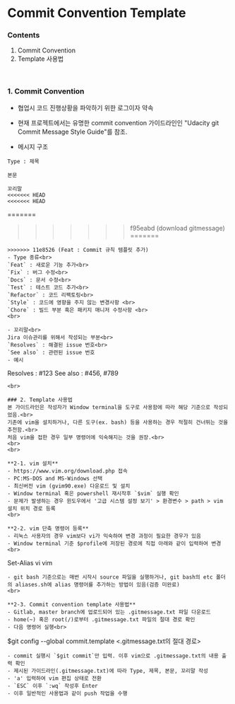 # Commit Convention Template

### Contents

1. Commit Convention
2. Template 사용법

<br>

### 1. Commit Convention
- 협업시 코드 진행상황을 파악하기 위한 로그이자 약속
- 현재 프로젝트에서는 유명한 commit convention 가이드라인인 "Udacity git Commit Message Style Guide"를 참조.<br>

- 메시지 구조
```
Type : 제목

본문

꼬리말
<<<<<<< HEAD
<<<<<<< HEAD
```
=======

>>>>>>> f95eabd (download gitmessage)
=======
```
>>>>>>> 11e8526 (Feat : Commit 규칙 템플릿 추가)
- Type 종류<br>
`Feat` : 새로운 기능 추가<br>
`Fix` : 버그 수정<br>
`Docs` : 문서 수정<br>
`Test` : 테스트 코드 추가<br>
`Refactor` : 코드 리팩토링<br>
`Style` : 코드에 영향을 주지 않는 변경사항 <br>
`Chore` : 빌드 부분 혹은 패키지 매니저 수정사항 <br>
<br>

- 꼬리말<br>
Jira 이슈관리를 위해서 작성되는 부분<br>
`Resolves` : 해결된 issue 번호<br>
`See also` : 관련된 issue 번호
- 예시
```
Resolves : #123
See also : #456, #789
```
<br>

### 2. Template 사용법
본 가이드라인은 작성자가 Window terminal을 도구로 사용함에 따라 해당 기준으로 작성되었음.<br>
기존에 vim을 설치하거나, 다른 도구(ex. bash) 등을 사용하는 경우 적절히 건너뛰는 것을 추천함.<br>
처음 vim을 접한 경우 일부 명령어에 익숙해지는 것을 권장.<br>
<br>
<br>

**2-1. vim 설치**
- https://www.vim.org/download.php 접속
- PC:MS-DOS and MS-Windows 선택
- 최신버전 vim (gvim90.exe) 다운로드 및 설치
- Window terminal 혹은 powershell 재시작후 `$vim` 실행 확인
- 문제가 발생하는 경우 윈도우에서 '고급 시스템 설정 보기' > 환경변수 > path > vim 설치 위치 경로 등록 
<br>

**2-2. vim 단축 명령어 등록**
- 리눅스 사용자의 경우 vim보다 vi가 익숙하여 변경 과정이 필요한 경우가 있음
- Window terminal 기준 $profile에 저장된 경로에 직접 아래와 같이 입력하여 변경<br>
```
Set-Alias vi vim
```
- git bash 기준으로는 매번 시작시 source 파일을 실행하거나, git bash의 etc 폴더의 aliases.sh에 alias 명령어를 추가하는 방법이 있음(검증 미완료)
<br>

**2-3. Commit convention template 사용법** 
- Gitlab, master branch에 업로드되어 있는 .gitmessage.txt 파일 다운로드
- home(~) 혹은 root(/)로부터 .gitmessage.txt 파일의 절대 경로 확인
- 다음 명령어 실행<br>
```
$git config --global commit.template <.gitmessage.txt의 절대 경로>
```
- commit 실행시 `$git commit`만 입력. 이후 vim으로 .gitmessage.txt의 내용 출력 확인
- 제시된 가이드라인(.gitmessage.txt)에 따라 Type, 제목, 본문, 꼬리말 작성
- 'a' 입력하여 vim 편집 상태로 전환
- `ESC` 이후 `:wq` 작성후 Enter
- 이후 일반적인 사용법과 같이 push 작업을 수행

